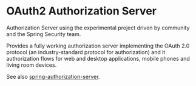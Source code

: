 # OAuth2 Authorization Server
Authorization Server using the experimental project driven by community and the Spring Security team.

Provides a fully working authorization server implementing the OAuth 2.0 protocol (an industry-standard protocol for authorization)
and it authorization flows for web and desktop applications, mobile phones and living room devices.


See also [spring-authorization-server](https://github.com/spring-projects-experimental/spring-authorization-server).
